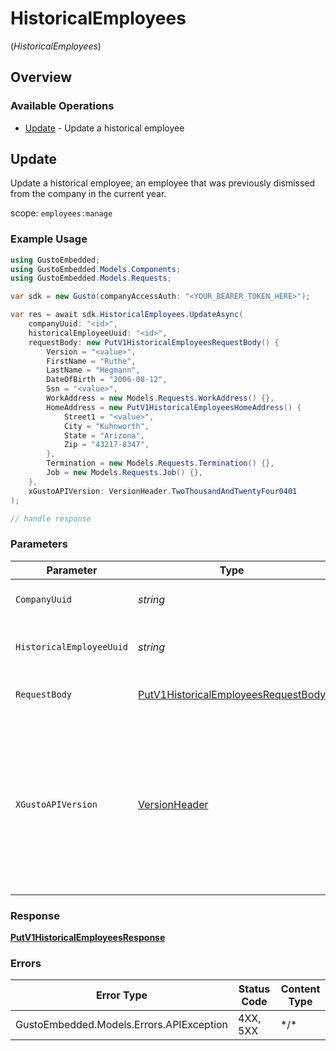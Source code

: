 # HistoricalEmployees
(*HistoricalEmployees*)

## Overview

### Available Operations

* [Update](#update) - Update a historical employee

## Update

Update a historical employee, an employee that was previously dismissed from the company in the current year.

scope: `employees:manage`

### Example Usage

```csharp
using GustoEmbedded;
using GustoEmbedded.Models.Components;
using GustoEmbedded.Models.Requests;

var sdk = new Gusto(companyAccessAuth: "<YOUR_BEARER_TOKEN_HERE>");

var res = await sdk.HistoricalEmployees.UpdateAsync(
    companyUuid: "<id>",
    historicalEmployeeUuid: "<id>",
    requestBody: new PutV1HistoricalEmployeesRequestBody() {
        Version = "<value>",
        FirstName = "Ruthe",
        LastName = "Hegmann",
        DateOfBirth = "2006-08-12",
        Ssn = "<value>",
        WorkAddress = new Models.Requests.WorkAddress() {},
        HomeAddress = new PutV1HistoricalEmployeesHomeAddress() {
            Street1 = "<value>",
            City = "Kuhnworth",
            State = "Arizona",
            Zip = "43217-8347",
        },
        Termination = new Models.Requests.Termination() {},
        Job = new Models.Requests.Job() {},
    },
    xGustoAPIVersion: VersionHeader.TwoThousandAndTwentyFour0401
);

// handle response
```

### Parameters

| Parameter                                                                                                                                                                                                                    | Type                                                                                                                                                                                                                         | Required                                                                                                                                                                                                                     | Description                                                                                                                                                                                                                  |
| ---------------------------------------------------------------------------------------------------------------------------------------------------------------------------------------------------------------------------- | ---------------------------------------------------------------------------------------------------------------------------------------------------------------------------------------------------------------------------- | ---------------------------------------------------------------------------------------------------------------------------------------------------------------------------------------------------------------------------- | ---------------------------------------------------------------------------------------------------------------------------------------------------------------------------------------------------------------------------- |
| `CompanyUuid`                                                                                                                                                                                                                | *string*                                                                                                                                                                                                                     | :heavy_check_mark:                                                                                                                                                                                                           | The UUID of the company                                                                                                                                                                                                      |
| `HistoricalEmployeeUuid`                                                                                                                                                                                                     | *string*                                                                                                                                                                                                                     | :heavy_check_mark:                                                                                                                                                                                                           | The UUID of the historical employee                                                                                                                                                                                          |
| `RequestBody`                                                                                                                                                                                                                | [PutV1HistoricalEmployeesRequestBody](../../Models/Requests/PutV1HistoricalEmployeesRequestBody.md)                                                                                                                          | :heavy_check_mark:                                                                                                                                                                                                           | Update a historical employee.                                                                                                                                                                                                |
| `XGustoAPIVersion`                                                                                                                                                                                                           | [VersionHeader](../../Models/Components/VersionHeader.md)                                                                                                                                                                    | :heavy_minus_sign:                                                                                                                                                                                                           | Determines the date-based API version associated with your API call. If none is provided, your application's [minimum API version](https://docs.gusto.com/embedded-payroll/docs/api-versioning#minimum-api-version) is used. |

### Response

**[PutV1HistoricalEmployeesResponse](../../Models/Requests/PutV1HistoricalEmployeesResponse.md)**

### Errors

| Error Type                               | Status Code                              | Content Type                             |
| ---------------------------------------- | ---------------------------------------- | ---------------------------------------- |
| GustoEmbedded.Models.Errors.APIException | 4XX, 5XX                                 | \*/\*                                    |